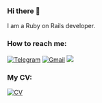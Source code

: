 ### Hi there 👋

I am a Ruby on Rails developer.

### How to reach me:
[![Telegram](https://img.shields.io/badge/Telegram-2CA5E0?style=for-the-badge&logo=telegram&logoColor=white)](https://t.me/alexhowar)
[![Gmail](https://img.shields.io/badge/email-D14836?style=for-the-badge&logo=gmail&logoColor=white)](mailto:alexeihowar50@gmail.com)
![](https://komarev.com/ghpvc/?username=Spola1 )


### My CV:
[![CV](https://cdn.icon-icons.com/icons2/1485/PNG/72/cv_102350.png)](https://spola1.github.io/)
